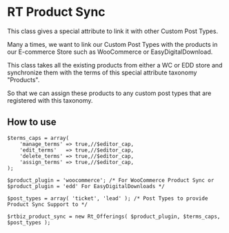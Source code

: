 RT Product Sync
===============

This class gives a special attribute to link it with other Custom Post Types.

Many a times, we want to link our Custom Post Types with the products in our E-commerce Store such as WooCommerce or EasyDigitalDownload.

This class takes all the existing products from either a WC or EDD store and synchronize them with the terms of this special attribute taxonomy "Products".

So that we can assign these products to any custom post types that are registered with this taxonomy.

## How to use

    $terms_caps = array(
        'manage_terms' => true,//$editor_cap,
        'edit_terms'   => true,//$editor_cap,
        'delete_terms' => true,//$editor_cap,
        'assign_terms' => true,//$editor_cap,
    );

    $product_plugin = 'woocommerce'; /* For WooCommerce Product Sync or $product_plugin = 'edd' For EasyDigitalDownloads */

    $post_types = array( 'ticket', 'lead' ); /* Post Types to provide Product Sync Support to */

    $rtbiz_product_sync = new Rt_Offerings( $product_plugin, $terms_caps, $post_types );
